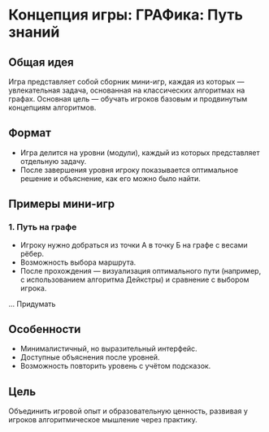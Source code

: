 # Концепция игры: **ГРАФика: Путь знаний**

## Общая идея
Игра представляет собой сборник мини-игр, каждая из которых — увлекательная задача, основанная на классических алгоритмах на графах. Основная цель — обучать игроков базовым и продвинутым концепциям алгоритмов.
## Формат
- Игра делится на уровни (модули), каждый из которых представляет отдельную задачу.
- После завершения уровня игроку показывается оптимальное решение и объяснение, как его можно было найти.

## Примеры мини-игр

### 1. **Путь на графе**
- Игроку нужно добраться из точки А в точку Б на графе с весами рёбер.
- Возможность выбора маршрута.
- После прохождения — визуализация оптимального пути (например, с использованием алгоритма Дейкстры) и сравнение с выбором игрока.

... Придумать

## Особенности
- Минималистичный, но выразительный интерфейс.
- Доступные объяснения после уровней.
- Возможность повторить уровень с учётом подсказок.

## Цель
Объединить игровой опыт и образовательную ценность, развивая у игроков алгоритмическое мышление через практику.

